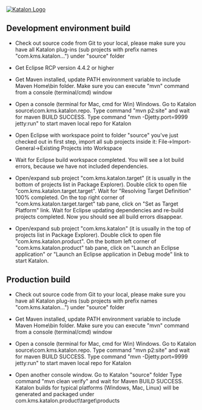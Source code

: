 [![Katalon Logo](http://katalon.kms-technology.com/assets/images/katalon_logo.png)](http://katalon.kms-technology.com)
##  Development environment build
- Check out source code from Git to your local, please make sure you have all Katalon plug-ins (sub projects with prefix names "com.kms.katalon...") under "source" folder

- Get Eclipse RCP version 4.4.2 or higher

- Get Maven installed, update PATH environment variable to include Maven Home\bin folder. Make sure you can execute "mvn" command from a console (terminal/cmd) window

- Open a console (terminal for Mac, cmd for Win) Windows.
  Go to Katalon source\com.kms.katalon.repo.
  Type command "mvn p2:site" and wait for maven BUILD SUCCESS. 
  Type command "mvn -Djetty.port=9999 jetty:run" to start maven local repo for Katalon

- Open Eclipse with workspace point to folder "source" you've just checked out in first step, import all sub projects inside it: File->Import-General->Existing Projects into Workspace

- Wait for Eclipse build workspace completed. You will see a lot build errors, because we have not included dependencies. 

- Open/expand sub project "com.kms.katalon.target" (it is usually in the bottom of projects list in Package Explorer). 
  Double click to open file "com.kms.katalon.target.target".
  Wait for "Resolving Target Definition" 100% completed.
  On the top right corner of "com.kms.katalon.target.target" tab pane, click on "Set as Target Platform" link.
  Wait for Eclipse updating dependencies and re-build projects completed. Now you should see all build errors disappear.
  
- Open/expand sub project "com.kms.katalon" (it is usually in the top of projects list in Package Explorer).
  Double click to open file "com.kms.katalon.product". 
  On the bottom left corner of "com.kms.katalon.product" tab pane, click on "Launch an Eclipse application" or "Launch an Eclipse application in Debug mode" link to start Katalon.

## Production build
- Check out source code from Git to your local, please make sure you have all Katalon plug-ins (sub projects with prefix names "com.kms.katalon...") under "source" folder

- Get Maven installed, update PATH environment variable to include Maven Home\bin folder. Make sure you can execute "mvn" command from a console (terminal/cmd) window

- Open a console (terminal for Mac, cmd for Win) Windows.
  Go to Katalon source\com.kms.katalon.repo. 
  Type command "mvn p2:site" and wait for maven BUILD SUCCESS. 
  Type command "mvn -Djetty.port=9999 jetty:run" to start maven local repo for Katalon

- Open another console window. 
  Go to Katalon "source" folder
  Type command "mvn clean verify" and wait for Maven BUILD SUCCESS.
  Katalon builds for typical platforms (Windows, Mac, Linux) will be generated and packaged under com.kms.katalon.product\target\products
  